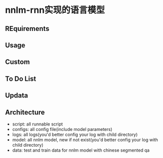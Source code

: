 # nnlm-rnn实现的语言模型
## REquirements
## Usage
## Custom
## To Do List
## Updata
## Architecture
* script: all runnable script
* configs: all config file(include model parameters)
* logs: all logs(you'd better config your log with child directory)
* model: all nnlm model, new if not exist(you'd better config your log with child directory)
* data: test and train data for nnlm model with chinese segmented qa